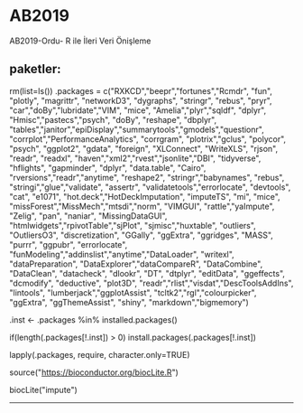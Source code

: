 # AB2019
AB2019-Ordu- R ile İleri Veri Önişleme


## paketler:

rm(list=ls())
.packages = c("RXKCD","beepr","fortunes","Rcmdr", "fun", "plotly", "magrittr", "networkD3", "dygraphs", "stringr", "rebus", "pryr", "car","doBy","lubridate","VIM", "mice", "Amelia","plyr","sqldf", "dplyr", "Hmisc","pastecs","psych", "doBy", "reshape", "dbplyr", "tables","janitor","epiDisplay","summarytools","gmodels","questionr", "corrplot","PerformanceAnalytics", "corrgram", "plotrix","gclus", "polycor", "psych", "ggplot2", "gdata", "foreign", "XLConnect", "WriteXLS", "rjson", "readr", "readxl", "haven","xml2","rvest","jsonlite","DBI", "tidyverse", "hflights", "gapminder", "dplyr", "data.table", "Cairo",
"rversions","readr","anytime", "reshape2", "stringr","babynames", "rebus", "stringi","glue","validate", "assertr", "validatetools","errorlocate", "devtools", "cat", "e1071", "hot.deck","HotDeckImputation", "imputeTS", "mi", "mice", "missForest","MissMech","mtsdi","norm", "VIMGUI", "rattle","yaImpute", "Zelig", "pan", "naniar",  "MissingDataGUI", "htmlwidgets","rpivotTable","sjPlot", "sjmisc","huxtable", "outliers", "OutliersO3", "discretization", "GGally",
"ggExtra", "ggridges", "MASS", "purrr", "ggpubr", "errorlocate", "funModeling","addinslist","anytime","DataLoader",
"writexl", "dataPreparation", "DataExplorer","dataCompareR", "DataCombine", "DataClean", "datacheck", "dlookr", "DT", "dtplyr", "editData", "ggeffects", "dcmodify", "deductive", "plot3D", "readr","rlist","visdat","DescToolsAddIns",
"lintools", "lumberjack","ggplotAssist", "tcltk2","rgl","colourpicker",
"ggExtra", "ggThemeAssist", "shiny", "markdown","bigmemory")

.inst <- .packages %in% installed.packages()

if(length(.packages[!.inst]) > 0) install.packages(.packages[!.inst])

lapply(.packages, require, character.only=TRUE)


source("https://bioconductor.org/biocLite.R")

biocLite("impute")

***
